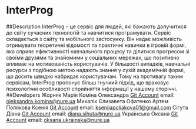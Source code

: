 # InterProg
##Description
InterProg - це сервіс для людей, які бажають долучитися до світу сучасних технологій та навчитися програмувати. Сервіс складається з сайту та мобільного застосунку. Він надає можливість отримувати теоретичні відомості та практичні навички в ігровій формі, яка сприяє ефективності навчального процесу та ділитися прогресом зі своїми друзями та знайомими у соціальних мережах, що позитивно впливає на мотивованість користувачів. У більшості випадків, навчальні ресурси з подібною метою надають знання у сухій академічній формі, що досить швидко набридає користувачам. Тому на противагу таким сервісам, InterProg пропонує більш гнучкий підхід, що враховує психологічні особливості сприйняття інформації у нашому сторіччі.
##Developers
Жорняк Марія 
Коміна Олександра
[Git Account](https://github.com/Alekca-K) email: [oleksandra.komina@nure.ua](oleksandra.komina@nure.ua)
Михалік Єлизавета
Офатенко Артем
Полякова Ксенія 
[Git Account](https://github.com/poliakovak) email: [kseniiapoliakova01@gmail.com](kseniiapoliakova01@gmail.com)
Сігута Діана
[Git Account](https://github.com/Sihuta) email: [diana.sihuta@nure.ua](diana.sihuta@nure.ua)
Українська Оксана
[Git Account](https://github.com/oksenich4711) email: [oksana.ukrainska@nure.ua](oksana.ukrainska@nure.ua)
